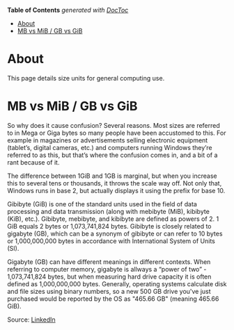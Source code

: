 <!-- START doctoc generated TOC please keep comment here to allow auto update -->
<!-- DON'T EDIT THIS SECTION, INSTEAD RE-RUN doctoc TO UPDATE -->
**Table of Contents**  *generated with [DocToc](https://github.com/thlorenz/doctoc)*

- [About](#about)
- [MB vs MiB / GB vs GiB](#mb-vs-mib--gb-vs-gib)

<!-- END doctoc generated TOC please keep comment here to allow auto update -->

# About

This page details size units for general computing use.

# MB vs MiB / GB vs GiB

So why does it cause confusion? Several reasons. Most sizes are referred to in Mega or Giga bytes so many people have been accustomed to this. For example in magazines or advertisements selling electronic equipment (tablet’s, digital cameras, etc.) and computers running Windows they’re referred to as this, but that’s where the confusion comes in, and a bit of a rant because of it.

The difference between 1GiB and 1GB is marginal, but when you increase this to several tens or thousands, it throws the scale way off. Not only that, Windows runs in base 2, but actually displays it using the prefix for base 10.

Gibibyte (GiB) is one of the standard units used in the field of data processing and data transmission (along with mebibyte (MiB), kibibyte (KiB), etc.). Gibibyte, mebibyte, and kibibyte are defined as powers of 2. 1 GiB equals 2 bytes or 1,073,741,824 bytes. Gibibyte is closely related to gigabyte (GB), which can be a synonym of gibibyte or can refer to 10 bytes or 1,000,000,000 bytes in accordance with International System of Units (SI).

Gigabyte (GB) can have different meanings in different contexts. When referring to computer memory, gigabyte is allways a “power of two” - 1,073,741,824 bytes, but when measuring hard drive capacity it is often defined as 1,000,000,000 bytes. Generally, operating systems calculate disk and file sizes using binary numbers, so a new 500 GB drive you've just purchased would be reported by the OS as "465.66 GB" (meaning 465.66 GiB).

Source: [LinkedIn](https://www.linkedin.com/pulse/20140814132922-176099595-mb-vs-mib-gb-vs-gib)
